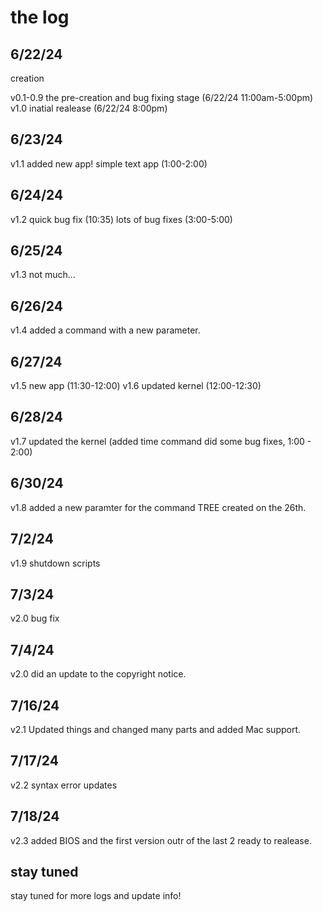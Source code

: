 # the log

## 6/22/24
creation

v0.1-0.9 the pre-creation and bug fixing stage (6/22/24 11:00am-5:00pm)
v1.0 inatial realease (6/22/24 8:00pm)

## 6/23/24
v1.1 added new app! simple text app (1:00-2:00)

## 6/24/24
v1.2
quick bug fix (10:35)
lots of bug fixes (3:00-5:00)

## 6/25/24
v1.3
not much...

## 6/26/24
v1.4
added a command with a new parameter.

## 6/27/24
v1.5 new app (11:30-12:00)
v1.6 updated kernel (12:00-12:30)

## 6/28/24
v1.7
updated the kernel (added time command did some bug fixes, 1:00 - 2:00)

## 6/30/24
v1.8
added a new paramter for the command TREE created on the 26th.

## 7/2/24
v1.9 
shutdown scripts

## 7/3/24
v2.0
bug fix

## 7/4/24
v2.0
did an update to the copyright notice.

## 7/16/24
v2.1
Updated things and changed many parts and added Mac support.

## 7/17/24
v2.2
syntax error updates

## 7/18/24
v2.3
added BIOS and the first version outr of the last 2 ready to realease.

## stay tuned
stay tuned for more logs and update info!
